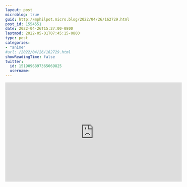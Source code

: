 ```yaml
---
layout: post
microblog: true
guid: http://mphilpot.micro.blog/2022/04/26/162729.html
post_id: 1554551
date: 2022-04-26T15:27:00-0800
lastmod: 2022-05-01T07:45:15-0800
type: post
categories:
- "anime"
#url: /2022/04/26/162729.html
showReadingTime: false
twitter:
  id: 1519096897365069825
  username: 
---
```

<iframe width="560" height="315" src="https://www.youtube.com/embed/N-bdKXQcGiM" title="YouTube video player" frameborder="0" allow="accelerometer; autoplay; clipboard-write; encrypted-media; gyroscope; picture-in-picture" allowfullscreen></iframe>

